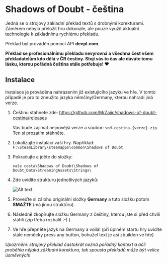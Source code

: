 # Shadows of Doubt - čeština

Jedná se o strojový základní překlad textů s drobnými korekturami. Záměrem nebylo přeložit hru dokonale, ale pouze využít aktuální technologie k základnímu rychlému překladu.

Překlad byl prováděn pomocí API **deepl.com**.

**Překlad se profesionálnímu překladu nevyrovná a všechna čest všem překladatelům kdo dělá v ČR čestiny. Stojí vás to čas ale dáváte tomu lásku, kterou pořádná čeština stále potřebuje! ♥**

## Instalace

Instalace je prováděna nahrazením již existujícího jazyku ve hře. V tomto případě je pro to zneužito jazyka němčiny/Germany, kterou nahradí jiná verze.

1. Češtinu stáhnete zde: https://github.com/MrZajic/shadows-of-doubt-cestina/releases
    
    Vás bude zajímat nejnovější verze a soubor: `sod-cestina-{verze}.zip`. Ten si prozatím stáhněte.

2. Lokalizujte instalaci vaší hry. Například:
`F:\SteamLibrary\steamapps\common\Shadows of Doubt`
3. Pokračujte a jděte do složky:

    `vaše cesta\Shadows of Doubt\Shadows of Doubt_Data\StreamingAssets\Strings\`
4. Zde uvidíte strukturu jednotlivých jazyků:

   
    ![Alt text](https://i.imgur.com/IwE6CBz.png)

6. Proveďte si zálohu originální složky **Germany** a tuto složku potom **SMAŽTE** (má jinou struktůru).
7. Následně zkopírujte složku Germany z češtiny, kterou jste si před chvíli stáhli (zip třeba rozbalit :-) ).
8. Ve hře přepněte jazyk na Germany a voilá!
   (při úplném startu hry uvidíte stále neměcky press any button, bohužel text je asi zbuilden ve hře)

*Upozrnění: strojový překlad častokrát nezná pořádný kontext a ačli proběhla nějaká základní korektura, tak spousta překladů může být velice úsměvných!*
